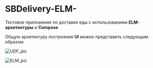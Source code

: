 # SBDelivery-ELM-

Тестовое приложение по доставке еды с использованием **ELM-архитектуры** и **Compose**

Общую архитектуру построения **UI** можно представить следующим образом:

![UDF_pic](readme_pics/UDF.jpg)

![ELM_pic](readme_pics/ELM.jpg)